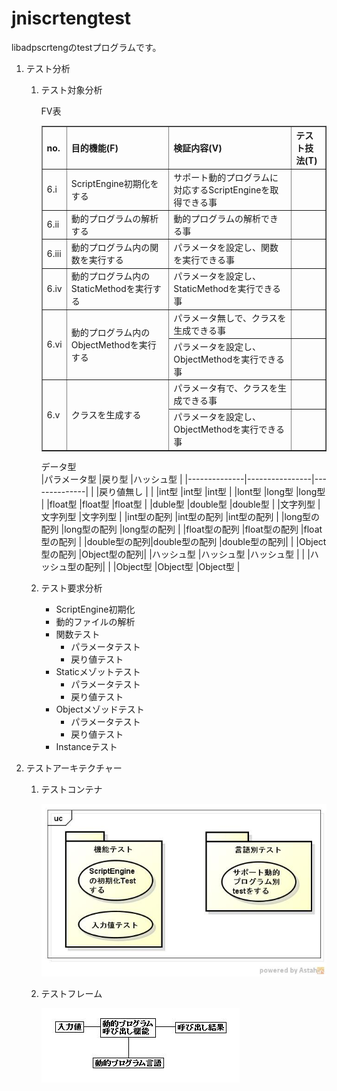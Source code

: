 jniscrtengtest
==============
libadpscrtengのtestプログラムです。

1. テスト分析
    1. テスト対象分析
  
        FV表  
        
        <table border="1">
        <tr>
            <th>no.</th>
            <th>目的機能(F)</th>
            <th>検証内容(V)</th>
            <th>テスト技法(T)</th>
        </tr>
        <tr>
            <td>6.i</td>
            <td>ScriptEngine初期化をする</td>
            <td>サポート動的プログラムに対応するScriptEngineを取得できる事</td>
            <td>　</td>
        </tr>
        <tr>
            <td>6.ii</td>
            <td>動的プログラムの解析する</td>
            <td>動的プログラムの解析できる事</td>
            <td>　</td>
        </tr>
        <tr>
            <td>6.iii</td>
            <td>動的プログラム内の関数を実行する</td>
            <td>パラメータを設定し、関数を実行できる事</td>
            <td>　</td>
        </tr>
        <tr>
            <td>6.iv</td>
            <td>動的プログラム内のStaticMethodを実行する</td>
            <td>パラメータを設定し、StaticMethodを実行できる事</td>
            <td>　</td>
        </tr>
        <tr>
            <td rowspan="2">6.vi</td>
            <td rowspan="2">動的プログラム内のObjectMethodを実行する</td>
            <td>パラメータ無しで、クラスを生成できる事</td>
            <td>　</td>
        </tr>
        <tr>
            <td>パラメータを設定し、ObjectMethodを実行できる事</td>
            <td>　</td>
        </tr>
        <tr>
            <td rowspan="2">6.v</td>
            <td rowspan="2">クラスを生成する</td>
            <td>パラメータ有で、クラスを生成できる事</td>
            <td>　</td>
        </tr>
        <tr>
            <td>パラメータを設定し、ObjectMethodを実行できる事</td>
            <td>　</td>
        </tr>
        </table>

        データ型  
        |パラメータ型  |戻り型          |ハッシュ型    |
        |--------------|----------------|--------------|
        |              |戻り値無し      |              |
        |int型         |int型           |int型         |
        |lont型        |long型          |long型        |
        |float型       |float型         |float型       |
        |duble型       |double型        |double型      |
        |文字列型      |文字列型        |文字列型      |
        |int型の配列   |int型の配列     |int型の配列   |
        |long型の配列  |long型の配列    |long型の配列  |
        |float型の配列 |float型の配列   |float型の配列 |
        |double型の配列|double型の配列  |double型の配列|
        |              |Object型の配列  |Object型の配列|
        |ハッシュ型    |ハッシュ型      |ハッシュ型    |
        |              |ハッシュ型の配列|              |
        |Object型      |Object型        |Object型      |
    
    1. テスト要求分析
        * ScriptEngine初期化
        * 動的ファイルの解析
        * 関数テスト
            - パラメータテスト
            - 戻り値テスト
        * Staticメゾットテスト
            - パラメータテスト
            - 戻り値テスト
        * Objectメゾッドテスト
            - パラメータテスト
            - 戻り値テスト
        * Instanceテスト
  
1. テストアーキテクチャー
    1. テストコンテナ
    
        ![](images/ucJniScrtEngTest.jpg)
    
    1. テストフレーム

        ![](images/testframe.jpg)
